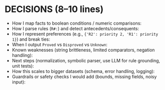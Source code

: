 # DECISIONS (8–10 lines)

- How I map facts to boolean conditions / numeric comparisons:
- How I parse rules (`R#:`) and detect antecedents/consequents:
- How I represent preferences (e.g., `{'R2': priority 2, 'R1': priority 1}`) and break ties:
- When I output `Proved` vs `Disproved` vs `Unknown`:
- Known weaknesses (string brittleness, limited comparators, negation handling):
- Next steps (normalization, symbolic parser, use LLM for rule grounding, unit tests):
- How this scales to bigger datasets (schema, error handling, logging):
- Guardrails or safety checks I would add (bounds, missing fields, noisy input):
